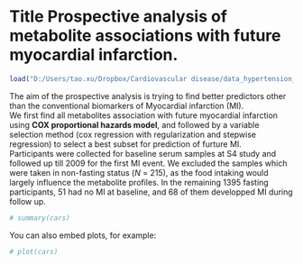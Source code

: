 Title Prospective analysis of metabolite associations with future myocardial infarction.
========================================================

```r
load("D:/Users/tao.xu/Dropbox/Cardiovascular disease/data_hypertension_2.RData")
```



The aim of the prospective analysis is trying to find better predictors other than the conventional biomarkers of Myocardial infarction (MI).  
We first find all metabolites association with future myocardial infarction using __COX proportional hazards model__, and followed by a variable selection method (cox regression with regularization and stepwise regression) to select a best subset for prediction of furture MI.  
Participants were collected for baseline serum samples at S4 study and followed up till 2009 for the first MI event. We excluded the samples which were taken in non-fasting status (_N_ = 215), as the food intaking would largely influence the metabolite profiles. In the remaining 1395 fasting participants, 51 had no MI at baseline, and 68 of them developped MI during follow up.


```r
# summary(cars)
```


You can also embed plots, for example:


```r
# plot(cars)
```


